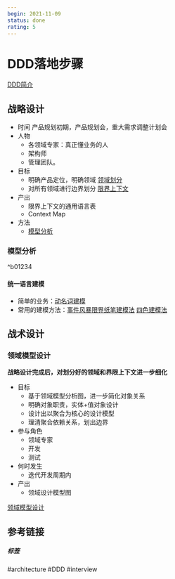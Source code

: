 ```yaml
---
begin: 2021-11-09
status: done
rating: 5
---
```


# DDD落地步骤

[DDD简介](DDD简介.md)

## 战略设计
- 时间
	产品规划初期，产品规划会，重大需求调整计划会
- 人物
	- 各领域专家：真正懂业务的人
	- 架构师
	- 管理团队。
- 目标
	- 明确产品定位，明确领域 [领域划分](领域划分.md)
	- 对所有领域进行边界划分  [限界上下文](限界上下文.md)
- 产出
	- 限界上下文的通用语言表
	- Context Map
- 方法
	- [模型分析](#^b01234)
### 模型分析

^b01234
#### 统一语言建模

- 简单的业务：[动名词建模](动名词建模.md)
- 常用的建模方法：[事件风暴](事件风暴.md)[限界纸笔建模法](限界纸笔建模法.md) [四色建模法](四色建模法.md)

## 战术设计

### 领域模型设计

**战略设计完成后，对划分好的领域和界限上下文进一步细化**

- 目标
	- 基于领域模型分析图，进一步简化对象关系
	- 明确对象职责，实体+值对象设计
	- 设计出以聚合为核心的设计模型
	- 理清聚合依赖关系，划出边界
- 参与角色
	- 领域专家
	- 开发
	- 测试
- 何时发生
	- 迭代开发周期内
- 产出
	- 领域设计模型图

[领域模型设计](领域模型设计.md)


## 参考链接


##### 标签
#architecture  #DDD #interview 
